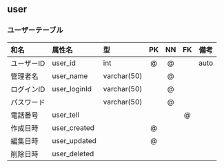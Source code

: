 ## user
### ユーザーテーブル

|和名|属性名|型|PK|NN|FK|備考|
|:---|:---|:---|:---:|:---:|:---:|---|
|ユーザーID|user_id|int|@|@||auto|
|管理者名|user_name|varchar(50)||@|||
|ログインID|user_loginId|varchar(50)||@|||
|パスワード||varchar(50)||@|||
|電話番号|user_tell||||@||
|作成日時|user_created||@||||
|編集日時|user_updated||@||||
|削除日時|user_deleted||||||